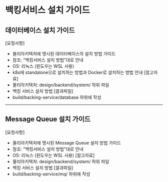 # 백킹서비스 설치 가이드

## 데이터베이스 설치 가이드 
[요청사항]
- 물리아키텍처에 명시된 데이터베이스의 설치 방법 가이드  
- 참조: "백킹서비스 설치 방법"대로 안내 
- OS: 리눅스 (윈도우는 WSL 사용)
- k8s에 standalone으로 설치하는 방법과 Docker로 설치하는 방법 안내
[참고자료]
- 물리아키텍처: design/backend/system/ 하위 파일 
- 백킹 서비스 설치 방법
[결과파일]
- build/backing-service/database 하위에 작성 

---

## Message Queue 설치 가이드 
[요청사항]
- 물리아키텍처에 명시된 Message Queue 설치 방법 가이드  
- 참조: "백킹서비스 설치 방법"대로 안내 
- OS: 리눅스 (윈도우는 WSL 사용)
[참고자료]
- 물리아키텍처: design/backend/system/ 하위 파일 
- 백킹 서비스 설치 방법
[결과파일]
- build/backing-service/mq/ 하위에 작성 

